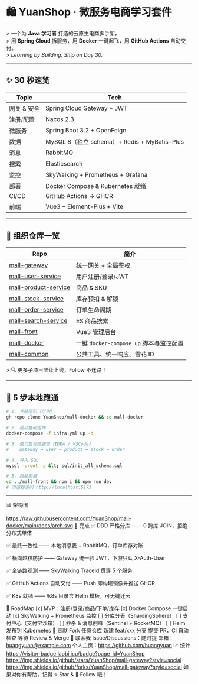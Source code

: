# 🛍️ YuanShop · 微服务电商学习套件

&gt; 一个为 **Java 学习者** 打造的云原生电商脚手架，  
&gt; 用 **Spring Cloud** 拆服务，用 **Docker** 一键起飞，用 **GitHub Actions** 自动交付。  
&gt; *Learning by Building, Ship on Day 30.*

---

## ✨ 30 秒速览
| Topic | Tech |
|-------|------|
| 网关 & 安全 | Spring Cloud Gateway + JWT |
| 注册/配置 | Nacos 2.3 |
| 微服务 | Spring Boot 3.2 + OpenFeign |
| 数据 | MySQL 8（独立 schema）+ Redis + MyBatis-Plus |
| 消息 | RabbitMQ |
| 搜索 | Elasticsearch |
| 监控 | SkyWalking + Prometheus + Grafana |
| 部署 | Docker Compose & Kubernetes 就绪 |
| CI/CD | GitHub Actions → GHCR |
| 前端 | Vue3 + Element-Plus + Vite |

---

## 🧩 组织仓库一览
| Repo | 简介 |
|------|------|
| [mall-gateway](https://github.com/YuanShop/mall-gateway) | 统一网关 + 全局鉴权 |
| [mall-user-service](https://github.com/YuanShop/mall-user-service) | 用户注册/登录/JWT |
| [mall-product-service](https://github.com/YuanShop/mall-product-service) | 商品 & SKU |
| [mall-stock-service](https://github.com/YuanShop/mall-stock-service) | 库存预扣 & 解锁 |
| [mall-order-service](https://github.com/YuanShop/mall-order-service) | 订单生命周期 |
| [mall-search-service](https://github.com/YuanShop/mall-search-service) | ES 商品搜索 |
| [mall-front](https://github.com/YuanShop/mall-front) | Vue3 管理后台 |
| [mall-docker](https://github.com/YuanShop/mall-docker) | 一键 `docker-compose up` 脚本与监控配置 |
| [mall-common](https://github.com/YuanShop/mall-common) | 公共工具、统一响应、雪花 ID |

&gt; 🔍 更多子项目陆续上线，Follow 不迷路！

---

## 🚀 5 步本地跑通
```bash
# 1. 克隆组织（示例）
gh repo clone YuanShop/mall-docker && cd mall-docker

# 2. 启动基础组件
docker-compose -f infra.yml up -d

# 3. 依次启动微服务（IDEA / VSCode）
#    gateway → user → product → stock → order

# 4. 导入 SQL
mysql -uroot -p &lt; sql/init_all_schema.sql

# 5. 启动前端
cd ../mall-front && npm i && npm run dev
# 浏览器访问 http://localhost:5173
```

---

📊 架构图
<!-- 用 draw.io 导出 SVG，放到 mall-docker/docs/arch.svg -->
https://raw.githubusercontent.com/YuanShop/mall-docker/main/docs/arch.svg
🌟 亮点
✅ DDD 严格分库 —— 0 跨库 JOIN，拒绝分布式单体

✅ 最终一致性 —— 本地消息表 + RabbitMQ，订单库存对账

✅ 横向越权防护 —— Gateway 统一验 JWT，下游只认 X-Auth-User

✅ 全链路观测 —— SkyWalking TraceId 贯穿 5 个服务

✅ GitHub Actions 自动交付 —— Push 即构建镜像并推送 GHCR

✅ K8s 就绪 —— /k8s 目录含 Helm 模板，可无缝迁云

📌 RoadMap
[x] MVP：注册/登录/商品/下单/库存
[x] Docker Compose 一键启动
[x] SkyWalking + Prometheus 监控
[ ] 分库分表（ShardingSphere）
[ ] 支付中心（支付宝沙箱）
[ ] 秒杀 & 消息削峰（Sentinel + RocketMQ）
[ ] Helm 发布到 Kubernetes
🤝 贡献
Fork 任意仓库
新建 feat/xxx 分支
提交 PR，CI 自动检查
等待 Review & Merge
💬 联系我
Issue/Discussions：随时提
邮箱：huangyuan@example.com
个人主页：https://github.com/huangyuan
📈 统计
https://visitor-badge.laobi.icu/badge?page_id=YuanShop
https://img.shields.io/github/stars/YuanShop/mall-gateway?style=social https://img.shields.io/github/forks/YuanShop/mall-gateway?style=social
如果对你有帮助，记得 ⭐ Star  &  👀 Follow 哦！
